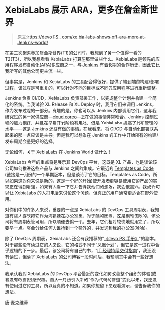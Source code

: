 # XebiaLabs 展示 ARA，更多在詹金斯世界

> 原文:[https://devo PS . com/xe bia-labs-shows-off-ara-more-at-Jenkins-world/](https://devops.com/xebia-labs-shows-off-ara-more-at-jenkins-world/)

在第三次聚焦参加詹金斯世界(T1)的公司时，我想到了另一个值得一看的 T2(T3)，所以我想看看 XebiaLabs 打算在那里做些什么。XebiaLabs 是领先的应用程序发布自动化(ARA)供应商之一，与 [Jenkins](https://jenkins.io/) 有着长期的合作历史，因此它比我所写的其他公司更主流一些。

但事实是，Jenkins 和 XebiaLabs 的工具配合得很好，提供了端到端的构建/部署过程，该过程是可重复的，可以针对不同的目标或不同的应用程序进行重新调整。

Jenkins 负责 CI/CD，XebiaLabs 负责部署工作，以完成整个计划并构建一个简化的系统。当我试验 XL Release 和 XL Deploy 时，我用它们来调用 Jenkins，作为发布过程的一部分。有趣的是，你也可以从 Jenkins 内部调用它们，这与我研究过的另一家供应商—[cloud coreo](http://www.cloudcoreo.com/)—正在做的事情非常吻合。Jenkins 控制过程的能力很好，并且在早期开发阶段有用处，但是 XebiaLabs 提高了发布管理的水平——这是 Jenkins 还没有做的事情。在我看来，将 CI/CD 与自动化部署联系起来的那一点应该是主导。但是我可以想象在 Jenkins 的工作中开始所有的构建/发布周期会是更好的选择。

无论如何，关于 XebiaLabs 在 Jenkins World 做什么！

XebiaLabs 今年的重点将是展示其 DevOps 平台，这既是 XL 产品，也是谈论该公司如何推进这些产品与 Jenkins 之间的集成。它最近的 [Templates as Code](https://blog.xebialabs.com/2017/02/02/dual-mode-enterprise-devops-release-code/) (链接是一月份的一个早期版本，但是谈论了它的目标，Templates as Code，所以如果这对你来说是新的，这是一个好的开始)使开发者更容易使用它的产品的实现正在得到增强，如果有人看一下它并告诉我他们的想法，我会很高兴。我或许可以让 XebiaLabs 的人打电话来讨论这个问题，但真正的用户通常更适合在野外使用。

对你们中的许多人来说，重要的一点是 XebiaLabs 的 DevOps 工具周期表，我知道有些人喜欢把它作为海报挂在办公室里。对于酷的因素，这是很难击败的。该公司将有周期表管可用，所以顺便去偷一个。去年，它们相对较快地就用完了，所以要早一点。奖金分给任何人谁抢到一个额外的，并发送到我的办公室(哈哈)。

除了 DevOps 周期表，XebiaLabs 还会有我推荐的"[《devo PS 手册》](https://www.amazon.com/DevOps-Handbook-World-Class-Reliability-Organizations-ebook/dp/B01M9ASFQ3/)"的副本。对于那些没有读过它的人来说，它的格式不同于“凤凰计划”，但它是这一进程中合乎逻辑的下一步。最后，该公司将有自己的书，“[IT 经理持续交付指南](https://xebialabs.com/resources/whitepapers/the-it-managers-guide-to-continuous-delivery/)”，我还没有读过，但读了 XebiaLabs 的公司博客一段时间后，我预测其中会有一些好想法。

我承认我对 XebiaLabs 的 DevOps 平台最近的变化如何改善整个组织的体验(或者没有改善)很感兴趣。自从一月份引入新的“作为代码的管道”变化以来，我还没有使用过它的工具，所以我真的不知道。如果你想留下来观看演示，请告诉我你的想法。

唐·麦克维蒂